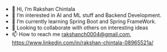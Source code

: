 - 👋 Hi, I’m Rakshan Chintala
- 👀 I’m interested in AI and ML stuff and Backend Development.
- 🌱 I’m currently learning Spring Boot and Spring FrameWork.
- 💞️ Looking to collaborate with others on interesting ideas
- 📫 How to reach me rakshanch0004@gmail.com,
   https://www.linkedin.com/in/rakshan-chintala-08965521a/
